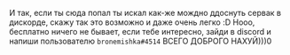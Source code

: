 И так, если ты сюда попал ты искал как-же мождно ддоснуть сервак в дискорде, скажу так это возможно и даже очень легко :D
Нооо, бесплатно ничего не бывает, если тебе интересно, зайди в discord и напиши пользователю `bronemishka#4514`
ВСЕГО ДОБРОГО НАХУЙ)))0